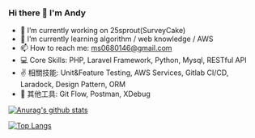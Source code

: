 ### Hi there 👋 I'm Andy
- 🔭 I’m currently working on 25sprout(SurveyCake)
- 🌱 I’m currently learning algorithm / web knowledge / AWS 
- 📫 How to reach me: ms0680146@gmail.com
- :computer: Core Skills: PHP, Laravel Framework, Python, Mysql, RESTful API
- :v: 相關技能: Unit&Feature Testing, AWS Services, Gitlab CI/CD, Laradock, Design Pattern, ORM
- :wrench: 其他工具: Git Flow, Postman,  XDebug

[![Anurag's github stats](https://github-readme-stats.vercel.app/api?username=ms0680146)](https://github.com/anuraghazra/github-readme-stats)

[![Top Langs](https://github-readme-stats.vercel.app/api/top-langs/?username=ms0680146&layout=compact&theme=default&card_width=400)](https://github.com/anuraghazra/github-readme-stats)
